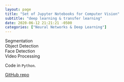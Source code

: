 ```yaml
---
layout: page
title: "Set of Jupyter Notebooks for Computer Vision"
subtitle: "deep learning & transfer learning"
date: 2020-06-12 21:21:21 -0500
categories: ["Neural Networks & Deep Learning"]
---
```

Segmentation<br>
Object Detection<br>
Face Detection<br>
Video Processing<br>

Code in `Python`. 

[GitHub repo][comp_vis]

[comp_vis]:   https://github.com/alexyushkin/ComputerVision
